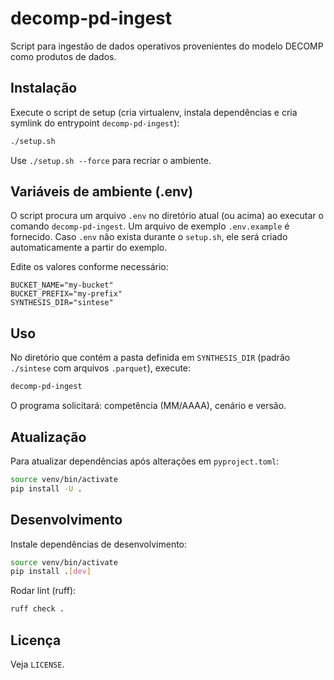 # decomp-pd-ingest

Script para ingestão de dados operativos provenientes do modelo DECOMP como produtos de dados.

## Instalação

Execute o script de setup (cria virtualenv, instala dependências e cria symlink do entrypoint `decomp-pd-ingest`):

```bash
./setup.sh
```

Use `./setup.sh --force` para recriar o ambiente.

## Variáveis de ambiente (.env)

O script procura um arquivo `.env` no diretório atual (ou acima) ao executar o comando `decomp-pd-ingest`. Um arquivo de exemplo `.env.example` é fornecido. Caso `.env` não exista durante o `setup.sh`, ele será criado automaticamente a partir do exemplo.

Edite os valores conforme necessário:

```
BUCKET_NAME="my-bucket"
BUCKET_PREFIX="my-prefix"
SYNTHESIS_DIR="sintese"
```

## Uso

No diretório que contém a pasta definida em `SYNTHESIS_DIR` (padrão `./sintese` com arquivos `.parquet`), execute:

```bash
decomp-pd-ingest
```

O programa solicitará: competência (MM/AAAA), cenário e versão.

## Atualização

Para atualizar dependências após alterações em `pyproject.toml`:

```bash
source venv/bin/activate
pip install -U .
```

## Desenvolvimento

Instale dependências de desenvolvimento:

```bash
source venv/bin/activate
pip install .[dev]
```

Rodar lint (ruff):

```bash
ruff check .
```

## Licença

Veja `LICENSE`.
